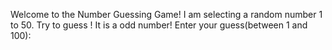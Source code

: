 Welcome to the Number Guessing Game!
I am selecting a random number 1 to 50. Try to guess !
It is a odd number!
 Enter your guess(between 1 and 100):
